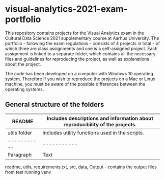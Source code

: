 # visual-analytics-2021-exam-portfolio
This repository contains projects for the Visual Analytics exam in the Cultural Data Science 2021 supplementary course at Aarhus University.
The portfolio - following the exam regulations - consists of 4 projects in total - of which three are class assignments and one is a self-assigned project. Each assignment is linked to a separate folder, which contains all the necessary files and guidelines for reproducing the project, as well as explanations about the project.

The code has been developed on a computer with Windows 10 operating system. Therefore if you wish to reproduce the projects on a Mac or Linux machine, you must be aware of the possible differences between the operating systems.

## General structure of the folders

| README      | Includes descriptions and information about reproducibility of the projects. |
| ----------- | ----------- |
| utils folder | includes utility functions used in the scripts. |
|-----------   | ----------- |
| Paragraph   | Text        |

readme, 
utils, 
requirements.txt, 
src, 
data, 
Output - contains the output files from test running
venv
